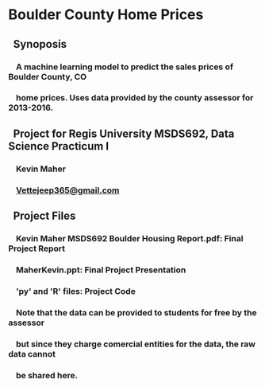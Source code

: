 # Boulder County Home Prices
## &nbsp;&nbsp;Synoposis
### &nbsp;&nbsp;&nbsp;&nbsp;A machine learning model to predict the sales prices of Boulder County, CO
### &nbsp;&nbsp;&nbsp;&nbsp;home prices.  Uses data provided by the county assessor for 2013-2016.
### 
## &nbsp;&nbsp;Project for Regis University MSDS692, Data Science Practicum I
### &nbsp;&nbsp;&nbsp;&nbsp;Kevin Maher
### &nbsp;&nbsp;&nbsp;&nbsp;Vettejeep365@gmail.com
###
## &nbsp;&nbsp;Project Files
### &nbsp;&nbsp;&nbsp;&nbsp;Kevin Maher MSDS692 Boulder Housing Report.pdf: Final Project Report
### &nbsp;&nbsp;&nbsp;&nbsp;MaherKevin.ppt: Final Project Presentation
### &nbsp;&nbsp;&nbsp;&nbsp;'py' and 'R' files: Project Code
###
### &nbsp;&nbsp;&nbsp;&nbsp;Note that the data can be provided to students for free by the assessor
### &nbsp;&nbsp;&nbsp;&nbsp;but since they charge comercial entities for the data, the raw data cannot
### &nbsp;&nbsp;&nbsp;&nbsp;be shared here.